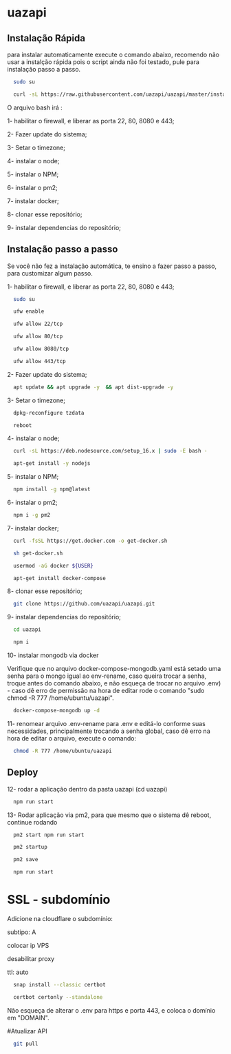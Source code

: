 
# uazapi






## Instalação Rápida

para instalar automaticamente execute o comando abaixo, recomendo não usar a instalção rápida pois o script ainda não foi testado, pule para instalação passo a passo.

```bash
  sudo su
```

```bash
  curl -sL https://raw.githubusercontent.com/uazapi/uazapi/master/install.sh | bash
```

O arquivo bash irá :

1- habilitar o firewall, e liberar as porta 22, 80, 8080 e 443;

2- Fazer update do sistema;

3- Setar o timezone;

4- instalar o node;

5- instalar o NPM;

6- instalar o pm2;

7- instalar docker;

8- clonar esse repositório;

9- instalar dependencias do repositório;
    
## Instalação passo a passo

Se você não fez a instalação automática, te ensino a fazer passo a passo, para customizar algum passo.


1- habilitar o firewall, e liberar as porta 22, 80, 8080 e 443;

```bash
  sudo su
```
```bash
  ufw enable
```
```bash
  ufw allow 22/tcp
```

```bash
  ufw allow 80/tcp
```

```bash
  ufw allow 8080/tcp
```

```bash
  ufw allow 443/tcp
```

2- Fazer update do sistema;

```bash
  apt update && apt upgrade -y  && apt dist-upgrade -y
```

3- Setar o timezone;

```bash
  dpkg-reconfigure tzdata
```
```bash
  reboot
```
4- instalar o node;

```bash
  curl -sL https://deb.nodesource.com/setup_16.x | sudo -E bash -
```
```bash
  apt-get install -y nodejs
```

5- instalar o NPM;

```bash
  npm install -g npm@latest
```

6- instalar o pm2;

```bash
  npm i -g pm2
```

7- instalar docker;

```bash
  curl -fsSL https://get.docker.com -o get-docker.sh
```
```bash
  sh get-docker.sh
```
```bash
  usermod -aG docker ${USER}
```
```bash
  apt-get install docker-compose
```

8- clonar esse repositório;

```bash
  git clone https://github.com/uazapi/uazapi.git
```

9- instalar dependencias do repositório;
```bash
  cd uazapi
```
```bash
  npm i
```
10- instalar mongodb via docker 

  Verifique que no arquivo docker-compose-mongodb.yaml está setado uma senha para o mongo igual ao env-rename, caso queira trocar a senha, troque antes do comando abaixo, e não esqueça de trocar no arquivo .env) - caso dê erro de permissão na hora de editar rode o comando "sudo chmod -R 777 /home/ubuntu/uazapi".

```bash
  docker-compose-mongodb up -d
```
11- renomear arquivo .env-rename para .env e editá-lo conforme suas necessidades, principalmente trocando a senha global, caso dê erro na hora de editar o arquivo, execute o comando:
```bash
  chmod -R 777 /home/ubuntu/uazapi
```
## Deploy

12- rodar a aplicação dentro da pasta uazapi (cd uazapi)
```bash
  npm run start
```

13- Rodar aplicação via pm2, para que mesmo que o sistema dê reboot, continue rodando
```bash
  pm2 start npm run start
```
```bash
  pm2 startup
```
```bash
  pm2 save
```


```bash
  npm run start
```


# SSL - subdomínio

Adicione na cloudflare o subdomínio: 

subtipo: A

colocar ip VPS

desabilitar proxy

ttl: auto


```bash
  snap install --classic certbot
```
```bash
  certbot certonly --standalone
```
Não esqueça de alterar o .env para https e porta 443, e coloca o domínio em "DOMAIN".


#Atualizar API

```bash
  git pull
```



